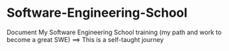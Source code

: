 # Software-Engineering-School
Document My Software Engineering School training (my path and work to become a great SWE)
==> This is a self-taught journey
